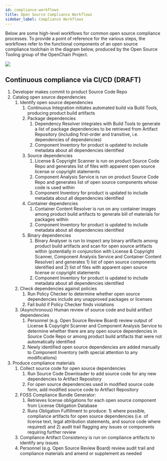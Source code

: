 ```yaml
---
id: compliance-workflows
title: Open Source Compliance Workflows
sidebar_label: Compliance Workflows
---
```


Below are some high-level workflows for common open source compliance processes. To provide a point of reference for the various steps, the workflows refer to the functional components of an open source compliance toolchain in the diagram below, produced by the Open Source Tooling group of the OpenChain Project.

<img class="max-width" src="https://oss-compliance-tooling.org/img/OSS-Compliance-Toolchain-Big-Picture.jfif"/>

## Continuous compliance via CI/CD (DRAFT)

1. Developer makes commit to product Source Code Repo
2. Catalog open source dependencies
   1. Identify open source dependencies
      1. Continuous Integration initiates automated build via Build Tools, producing product build artifacts
      2. Package dependencies
         1. Dependency Resolver integrates with Build Tools to generate a list of package dependencies to be retrieved from Artifact Repository (including first-order and transitive, i.e. dependencies of dependencies)
         2. Component Inventory for product is updated to include metadata about all dependencies identified
      3. Source dependencies
         1. License & Copyright Scanner is run on product Source Code Repo and generates list of files with apparent open source license or copyright statements
         2. Component Analysis Service is run on product Source Code Repo and generates list of open source components whose code is used within
         3. Component Inventory for product is updated to include metadata about all dependencies identified
      4. Container dependencies
         1. Container Content Resolver is run on any container images among product build artifacts to generate bill of materials for packages within
         2. Component Inventory for product is updated to include metadata about all dependencies identified
      5. Binary dependencies
         1. Binary Analyser is run to inspect any binary artifacts among product build artifacts and scan for open source artifacts within (potentially in conjunction with License & Copyright Scanner, Component Analysis Service and Container Content Resolver) and generates 1) list of open source components identified and 2) list of files with apparent open source license or copyright statements
         2. Component Inventory for product is updated to include metadata about all dependencies identified
   2. Check dependencies against policies
      1. Run Policy Checker to determine whether open source dependencies include any unapproved packages or licenses
      2. Fail build if Policy Checker finds violations
   3. (Asynchronous) Human review of source code and build artifact dependencies
      1. Personnel (e.g. Open Source Review Board) review output of License & Copyright Scanner and Component Analysis Service to determine whether there are any open source dependencies in Source Code Repo or among product build artifacts that were not automatically identified
      2. Newly identified open source dependencies are added manually to Component Inventory (with special attention to any modifications)
3. Produce compliance materials
   1. Collect source code for open source dependencies
      1. Run Source Code Downloader to add source code for any new dependencies to Artifact Repository
      2. For open source dependencies used in modified source code form, add modified source code to Artifact Repository
   2. FOSS Compliance Bundle Generator:
      1. Retrieves license obligations for each open source component from License Obligation Database
      2. Runs Obligation Fulfillment to produce: 1) where possible, compliance artifacts for open source dependencies (i.e. of license text, legal attribution statements, and source code where required) and 2) audit trail flagging any issues or components requiring further review
   3. Compliance Artifact Consistency is run on compliance artifacts to identify any issues
   4. Personnel (e.g. Open Source Review Board) review audit trail and compliance materials and amend or supplement as needed
